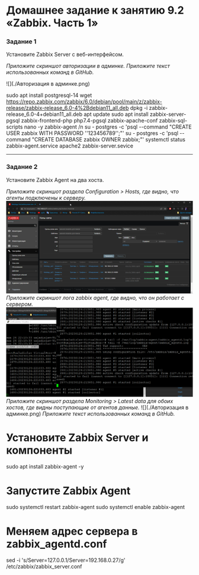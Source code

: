# Домашнее задание к занятию 9.2 «Zabbix. Часть 1»

### Задание 1 

Установите Zabbix Server с веб-интерфейсом.

*Приложите скриншот авторизации в админке.*
*Приложите текст использованных команд в GitHub.*

![](./Авторизация в админке.png)

sudo apt install postgresql-14
wget https://repo.zabbix.com/zabbix/6.0/debian/pool/main/z/zabbix-release/zabbix-release_6.0-4%2Bdebian11_all.deb
dpkg -i zabbix-release_6.0-4+debian11_all.deb
apt update 
sudo apt install zabbix-server-pgsql zabbix-frontend-php php7.4-pgsql zabbix-apache-conf zabbix-sql-scripts nano -y zabbix-agent /n
su - postgres -c 'psql --command "CREATE USER zabbix WITH PASSWORD '\'123456789\'';"'
su - postgres -c 'psql --command "CREATE DATABASE zabbix OWNER zabbix;"'
systemctl status zabbix-agent.service apache2 zabbix-server.sevice

---

### Задание 2 

Установите Zabbix Agent на два хоста.

*Приложите скриншот раздела Configuration > Hosts, где видно, что агенты подключены к серверу.*
![](./Hosts_active.png)
*Приложите скриншот лога zabbix agent, где видно, что он работает с сервером.*
![](./log_listening.png)
*Приложите скриншот раздела Monitoring > Latest data для обоих хостов, где видны поступающие от агентов данные.*
![](./Авторизация в админке.png)
*Приложите текст использованных команд в GitHub.*
# Установите Zabbix Server и компоненты
sudo apt install zabbix-agent -y
# Запустите Zabbix Agent
sudo systemctl restart zabbix-agent
sudo systemctl enable zabbix-agent
# Меняем адрес сервера в zabbix_agentd.conf
sed -i 's/Server=127.0.0.1/Server=192.168.0.27/g' /etc/zabbix/zabbix_server.conf
